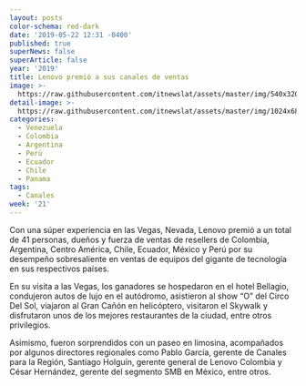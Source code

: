 ```yaml
---
layout: posts
color-schema: red-dark
date: '2019-05-22 12:31 -0400'
published: true
superNews: false
superArticle: false
year: '2019'
title: Lenovo premió a sus canales de ventas
image: >-
  https://raw.githubusercontent.com/itnewslat/assets/master/img/540x320/Super-Experiencia-Lenovo-p.jpg
detail-image: >-
  https://raw.githubusercontent.com/itnewslat/assets/master/img/1024x680/Super-Experiencia-Lenovo-g.jpg
categories:
  - Venezuela
  - Colombia
  - Argentina
  - Perú
  - Ecuador
  - Chile
  - Panama
tags:
  - Canales
week: '21'
---
```

Con una súper experiencia en las Vegas, Nevada, Lenovo premió a un total de 41 personas, dueños y fuerza de ventas de resellers de Colombia, Argentina, Centro América, Chile, Ecuador, México y Perú por su desempeño sobresaliente en ventas de equipos del gigante de tecnología en sus respectivos países.

En su visita a las Vegas, los ganadores se hospedaron en el hotel Bellagio, condujeron autos de lujo en el autódromo, asistieron al show “O” del Circo Del Sol, viajaron al Gran Cañón en helicóptero, visitaron el Skywalk y disfrutaron unos de los mejores restaurantes de la ciudad, entre otros privilegios.

Asimismo, fueron sorprendidos con un paseo en limosina, acompañados por algunos directores regionales como Pablo García, gerente de Canales para la Región, Santiago Holguín, gerente general de Lenovo Colombia y César Hernández, gerente del segmento SMB en México, entre otros.